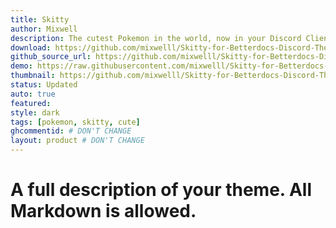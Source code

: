 ```yaml
---
title: Skitty
author: Mixwell
description: The cutest Pokemon in the world, now in your Discord Client!
download: https://github.com/mixwelll/Skitty-for-Betterdocs-Discord-Theme-/blob/master/skitty.theme.css
github_source_url: https://github.com/mixwelll/Skitty-for-Betterdocs-Discord-Theme-/blob/master/skitty.theme.css
demo: https://raw.githubusercontent.com/mixwelll/Skitty-for-Betterdocs-Discord-Theme-/master/skitty.theme.css
thumbnail: https://github.com/mixwelll/Skitty-for-Betterdocs-Discord-Theme-/blob/master/43d553e68fedb94bb3d21253666d602b.png?raw=true
status: Updated
auto: true
featured: 
style: dark
tags: [pokemon, skitty, cute]
ghcommentid: # DON'T CHANGE
layout: product # DON'T CHANGE
---
```

# A full description of your theme. All Markdown is allowed.
